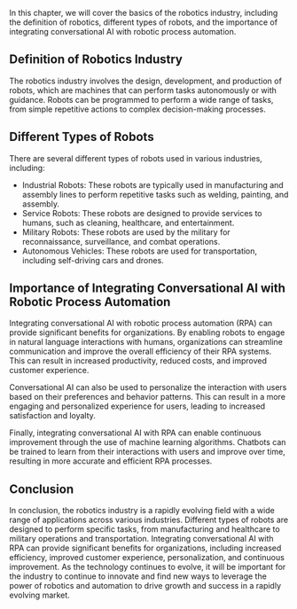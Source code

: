 
In this chapter, we will cover the basics of the robotics industry, including the definition of robotics, different types of robots, and the importance of integrating conversational AI with robotic process automation.

Definition of Robotics Industry
-------------------------------

The robotics industry involves the design, development, and production of robots, which are machines that can perform tasks autonomously or with guidance. Robots can be programmed to perform a wide range of tasks, from simple repetitive actions to complex decision-making processes.

Different Types of Robots
-------------------------

There are several different types of robots used in various industries, including:

* Industrial Robots: These robots are typically used in manufacturing and assembly lines to perform repetitive tasks such as welding, painting, and assembly.
* Service Robots: These robots are designed to provide services to humans, such as cleaning, healthcare, and entertainment.
* Military Robots: These robots are used by the military for reconnaissance, surveillance, and combat operations.
* Autonomous Vehicles: These robots are used for transportation, including self-driving cars and drones.

Importance of Integrating Conversational AI with Robotic Process Automation
---------------------------------------------------------------------------

Integrating conversational AI with robotic process automation (RPA) can provide significant benefits for organizations. By enabling robots to engage in natural language interactions with humans, organizations can streamline communication and improve the overall efficiency of their RPA systems. This can result in increased productivity, reduced costs, and improved customer experience.

Conversational AI can also be used to personalize the interaction with users based on their preferences and behavior patterns. This can result in a more engaging and personalized experience for users, leading to increased satisfaction and loyalty.

Finally, integrating conversational AI with RPA can enable continuous improvement through the use of machine learning algorithms. Chatbots can be trained to learn from their interactions with users and improve over time, resulting in more accurate and efficient RPA processes.

Conclusion
----------

In conclusion, the robotics industry is a rapidly evolving field with a wide range of applications across various industries. Different types of robots are designed to perform specific tasks, from manufacturing and healthcare to military operations and transportation. Integrating conversational AI with RPA can provide significant benefits for organizations, including increased efficiency, improved customer experience, personalization, and continuous improvement. As the technology continues to evolve, it will be important for the industry to continue to innovate and find new ways to leverage the power of robotics and automation to drive growth and success in a rapidly evolving market.
